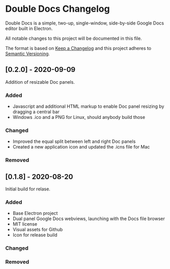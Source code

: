 # Double Docs Changelog

Double Docs is a simple, two-up, single-window, side-by-side Google Docs editor built in Electron.

All notable changes to this project will be documented in this file.

The format is based on [Keep a Changelog](http://keepachangelog.com/) and this project adheres to [Semantic Versioning](http://semver.org/).


## [0.2.0] - 2020-09-09

Addition of resizable Doc panels.

### Added
* Javascript and additional HTML markup to enable Doc panel resizing by dragging a central bar
* Windows .ico and a PNG for Linux, should anybody build those

### Changed
* Improved the equal split between left and right Doc panels
* Created a new application icon and updated the .icns file for Mac

### Removed

## [0.1.8] - 2020-08-20

Initial build for relase.

### Added
* Base Electron project
* Dual panel Google Docs webviews, launching with the Docs file browser
* MIT license
* Visual assets for Github
* Icon for release build

### Changed

### Removed
